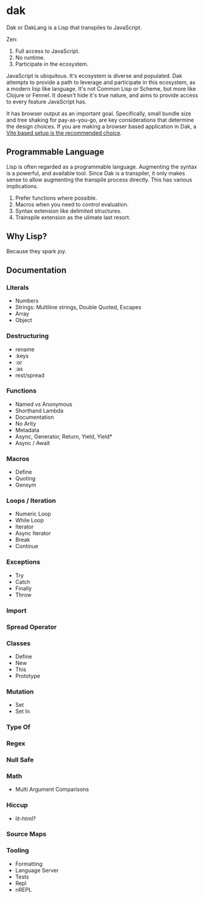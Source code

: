 # dak

Dak or DakLang is a Lisp that transpiles to JavaScript.

Zen:

1. Full access to JavaScript.
2. No runtime.
3. Participate in the ecosystem.

JavaScript is ubiquitous. It's ecosystem is diverse and populated. Dak attempts
to provide a path to leverage and participate in this ecosystem, as a modern
lisp like language. It's not Common Lisp or Scheme, but more like Clojure or
Fennel. It doesn't hide it's true nature, and aims to provide access to every
feature JavaScript has.

It has browser output as an important goal. Specifically, small bundle size and
tree shaking for pay-as-you-go, are key considerations that determine the design
choices. If you are making a browser based application in Dak, a [Vite based
setup is the recommended choice](#12).

## Programmable Language

Lisp is often regarded as a programmable language. Augmenting the syntax is a
powerful, and available tool. Since Dak is a transpiler, it only makes sense to
allow augmenting the transpile process directly. This has various implications.

1. Prefer functions where possible.
2. Macros when you need to control evaluation.
3. Syntax extension like delimited structures.
4. Trainspile extension as the ulimate last resort.

## Why Lisp?

Because they spark joy.

## Documentation

### Literals

- Numbers
- Strings: Multiline strings, Double Quoted, Escapes
- Array
- Object

### Destructuring

- rename
- :keys
- :or
- :as
- rest/spread

### Functions

- Named vs Anonymous
- Shorthand Lambda
- Documentation
- No Arity
- Metadata
- Async, Generator, Return, Yield, Yield\*
- Async / Await

### Macros

- Define
- Quoting
- Gensym

### Loops / Iteration

- Numeric Loop
- While Loop
- Iterator
- Async Iterator
- Break
- Continue

### Exceptions

- Try
- Catch
- Finally
- Throw

### Import

### Spread Operator

### Classes

- Define
- New
- This
- Prototype

### Mutation

- Set
- Set In

### Type Of

### Regex

### Null Safe

### Math

- Multi Argument Comparisons

### Hiccup

- lit-html?

### Source Maps

### Tooling

- Formatting
- Language Server
- Tests
- Repl
- nREPL
